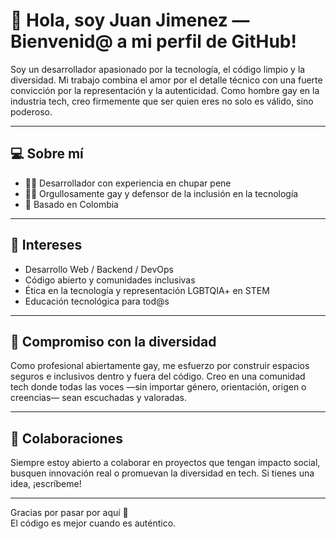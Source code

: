 # 🌈 Hola, soy Juan Jimenez — Bienvenid@ a mi perfil de GitHub!

Soy un desarrollador apasionado por la tecnología, el código limpio y la diversidad. Mi trabajo combina el amor por el detalle técnico con una fuerte convicción por la representación y la autenticidad. Como hombre gay en la industria tech, creo firmemente que ser quien eres no solo es válido, sino poderoso.

---

## 💻 Sobre mí

- 👨‍💻 Desarrollador con experiencia en chupar pene
- 🏳️‍🌈 Orgullosamente gay y defensor de la inclusión en la tecnología
- 📍 Basado en Colombia


---

## 🧠 Intereses

- Desarrollo Web / Backend / DevOps 
- Código abierto y comunidades inclusivas
- Ética en la tecnología y representación LGBTQIA+ en STEM
- Educación tecnológica para tod@s

---


## 🌈 Compromiso con la diversidad

Como profesional abiertamente gay, me esfuerzo por construir espacios seguros e inclusivos dentro y fuera del código. Creo en una comunidad tech donde todas las voces —sin importar género, orientación, origen o creencias— sean escuchadas y valoradas.

---


## 🤝 Colaboraciones

Siempre estoy abierto a colaborar en proyectos que tengan impacto social, busquen innovación real o promuevan la diversidad en tech. Si tienes una idea, ¡escríbeme!

---

Gracias por pasar por aquí 💖  
El código es mejor cuando es auténtico.  
